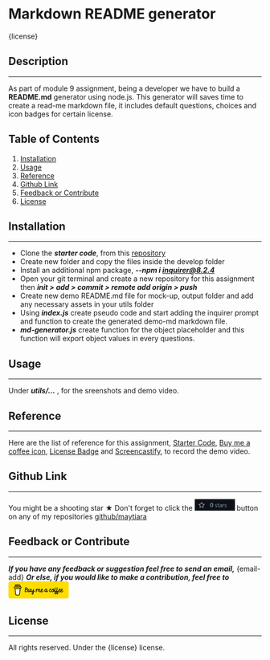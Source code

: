 # Markdown README generator
{license}

## Description
---------------------
As part of module 9 assignment, being a developer we have to build a **README.md** generator using node.js.
This generator will saves time to create a read-me markdown file, it includes default questions, choices and icon badges for certain license.

## Table of Contents
1. [Installation](#installation-details)
2. [Usage](#screenshots-demo-video)
3. [Reference](#reference-and-credits)
4. [Github Link](#github-username)
5. [Feedback or Contribute](#ask-question-or-how-to-contribute)
6. [License](#license-type)

## Installation
---------------------
* Clone the ***starter code***, from this [repository](https://github.com/coding-boot-camp/potential-enigma)
* Create new folder and copy the files inside the develop folder
* Install an additional npm package, ***--npm i inquirer@8.2.4***
* Open your git terminal and create a new repository for this assignment then ***init > add > commit > remote add origin > push***
* Create new demo README.md file for mock-up, output folder and add any necessary assets in your utils folder
* Using ***index.js*** create pseudo code and start adding the inquirer prompt and function to create the generated demo-md markdown file.
* ***md-generator.js*** create function for the object placeholder and this function will export object values in every questions.

## Usage
---------------------
Under ***utils/...*** , for the sreenshots and demo video.

## Reference
---------------------
Here are the list of reference for this assignment, [Starter Code](https://github.com/coding-boot-camp/potential-enigma), [Buy me a coffee icon](https://www.buymeacoffee.com/downloads), [License Badge](https://shields.io/) and [Screencastify](https://www.screencastify.com/), to record the demo video.

## Github Link
---------------------
You might be a shooting star &#9733; Don't forget to click the ![star-button](utils/star-btn.png) button on any of my repositories [github/maytiara](https://github.com/maytiara)

## Feedback or Contribute
---------------------
***If you have any feedback or suggestion feel free to send an email,*** {email-add}
***Or else, if you would like to make a contribution, feel free to*** ![buy-me-a-coffee](utils/buy-me-a-coffee_opt.png) 

## License
---------------------
All rights reserved. Under the {license} license.
